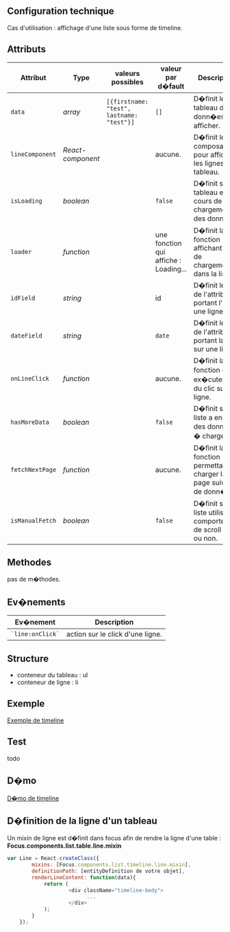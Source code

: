 ## Configuration technique
Cas d'utilisation :
affichage d'une liste sous forme de timeline.

## Attributs
<table>
	<thead>
        <tr>
            <th>Attribut</th>
            <th>Type</th>
            <th>valeurs possibles</th>
            <th>valeur par d�fault</th>
            <th>Description</th>
        </tr>
    </thead>
    <tbody>
        <tr>
            <td><code>data</code></td>
            <td><i>array</i></td>
            <td><code>[{firstname: "test", lastname: "test"}]</code></td>
            <td><code>[]</code></td>
            <td>D�finit le tableau des donn�es � afficher.</td>
        </tr>
        <tr>
            <td><code>lineComponent</code></td>
            <td><i>React-component</i></td>
            <td></td>
            <td>aucune.</td>
            <td>D�finit le composant pour afficher les lignes du tableau.</td>
        </tr>
        <tr>
            <td><code>isLoading</code></td>
            <td><i>boolean</i></td>
            <td></td>
            <td><code>false</code></td>
            <td>D�finit si le tableau est en cours de chargement des donn�es.</td>
        </tr>
        <tr>
            <td><code>loader</code></td>
            <td><i>function</i></td>
            <td></td>
            <td>une fonction qui affiche : Loading...</td>
            <td>D�finit la fonction affichant l'etat de chargement dans la liste</td>
        </tr>
        <tr>
            <td><code>idField</code></td>
            <td><i>string</i></td>
            <td></td>
            <td>id</td>
            <td>D�finit le nom de l'attribut portant l'id sur une ligne.</td>
        </tr>
        <tr>
            <td><code>dateField</code></td>
            <td><i>string</i></td>
            <td></td>
            <td><code>date</code></td>
            <td>D�finit le nom de l'attribut portant la date sur une ligne.</td>
        </tr>
        <tr>
            <td><code>onLineClick</code></td>
            <td><i>function</i></td>
            <td></td>
            <td>aucune.</td>
            <td>D�finit la fonction � ex�cuter lors du clic sur une ligne.</td>
        </tr>
        <tr>
            <td><code>hasMoreData</code></td>
            <td><i>boolean</i></td>
            <td></td>
            <td><code>false</code></td>
            <td>D�finit si la liste a encore des donn�es � charger</td>
        </tr>
        <tr>
            <td><code>fetchNextPage</code></td>
            <td><i>function</i></td>
            <td></td>
            <td>aucune.</td>
            <td>D�finit la fonction permettant de charger la page suivante de donn�es.</td>
        </tr>
        <tr>
            <td><code>isManualFetch</code></td>
            <td><i>boolean</i></td>
            <td></td>
            <td><code>false</code></td>
            <td>D�finit si la liste utilise le comportement de scroll infini ou non.</td>
        </tr>
   </tbody>
</table>

## Methodes
pas de m�thodes.

## Ev�nements
<table>
	<thead>
		<tr>
          <th>Ev�nement</th>
          <th>Description</th>
      </tr>
    </thead>
    <tbody>
      <tr>
          <td><code>`line:onClick`</code></td>
          <td>action sur le click d'une ligne.</td>
      </tr>
   </tbody>
</table>

## Structure
- conteneur du tableau : ul
- conteneur de ligne : li

## Exemple
[Exemple de timeline](https://github.com/KleeGroup/focus-components/blob/master/list/timeline/example/index.html)
## Test
todo
## D�mo
[D�mo de timeline](http://kleegroup.github.io/focus-components/list/timeline/example/)

## D�finition de la ligne d'un tableau
Un mixin de ligne est d�finit dans focus afin de rendre la ligne d'une table : **Focus.components.list.table.line.mixin**

```javascript
var Line = React.createClass({
        mixins: [Focus.components.list.timeline.line.mixin],
        definitionPath: [entityDefinition de votre objet],
        renderLineContent: function(data){
            return (
                    <div className="timeline-body">
                          ...
                    </div>
            );
        }
    });
```
